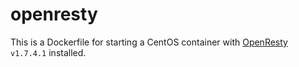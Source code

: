 openresty
=========

This is a Dockerfile for starting a CentOS container with [OpenResty](http://openresty.org/) `v1.7.4.1` installed. 
